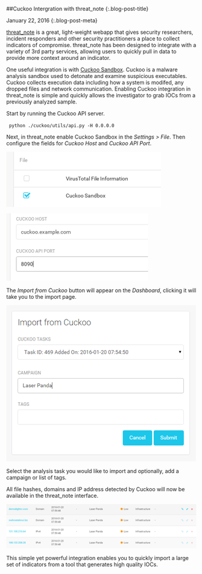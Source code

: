 ##Cuckoo Intergration with threat_note {:.blog-post-title}

January 22, 2016
{:.blog-post-meta}


[threat_note](https://github.com/defpoint/threat_note) is a great, light-weight webapp that gives security researchers, incident responders and other security practitioners a place to collect indicators of compromise. threat_note has been designed to integrate with a variety of 3rd party services, allowing users to quickly pull in data to provide more context around an indicator. 

One useful integration is with [Cuckoo Sandbox](https://www.cuckoosandbox.org). Cuckoo is a malware analysis sandbox used to detonate and examine suspicious executables. Cuckoo collects execution data including how a system is modifed, any dropped files and network communication.  Enabling Cuckoo integration in threat_note is simple and quickly allows the investigator to grab IOCs from a previously analyzed sample. 

Start by running the Cuckoo API server.

`  python ./cuckoo/utils/api.py -H 0.0.0.0 `

Next, in threat_note enable Cuckoo Sandbox in the *Settings > File*. Then configure the fields for *Cuckoo Host* and *Cuckoo API Port*. 

![Alt text](/static/img/enable-cuckoo.png)

![Alt text](/static/img/config-cuckoo.png)

The *Import from Cuckoo* button will appear on the *Dashboard*, clicking it will take you to the import page.

![Alt text](/static/img/import-cuckoo.png)

Select the analysis task you would like to import and optionally, add a campaign or list of tags.

All file hashes, domains and IP address detected by Cuckoo will now be available in the threat_note interface.

![Alt text](/static/img/from-cuckoo.png)

This simple yet powerful integration enables you to quickly import a large set of indicators from a tool that generates high quality IOCs.

